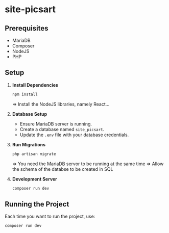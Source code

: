 # site-picsart

## Prerequisites
- MariaDB
- Composer
- NodeJS
- PHP

## Setup

1. **Install Dependencies**
    ```sh
    npm install
    ```
    => Install the NodeJS libraries, namely React...

2. **Database Setup**
    - Ensure MariaDB server is running.
    - Create a database named `site_picsart`.
    - Update the `.env` file with your database credentials.

3. **Run Migrations**
    ```sh
    php artisan migrate
    ```
    => You need the MariaDB servor to be running at the same time
    => Allow the schema of the databse to be created in SQL

4. **Development Server**
    ```sh
    composer run dev
    ```

## Running the Project
Each time you want to run the project, use:
```sh
composer run dev
```
